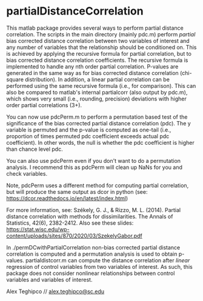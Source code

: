 # partialDistanceCorrelation

This matlab package provides several ways to perform partial distance correlation. The scripts in the main directory (mainly pdc.m) perform *partial* bias corrected distance correlation between two variables of interest and any number of variables that the relationship should be conditioned on. This is achieved by applying the recursive formula for partial correlation, but to bias corrected distance correlation coefficients. The recursive formula is implemented to handle any nth order partial correlation. P-values are generated in the same way as for bias corrected distance correlation (chi-square distribution). In addition, a linear partial correlation can be performed using the same recursive formula (i.e., for comparison). This can also be compared to matlab's internal partialcorr (also output by pdc.m), which shows very small (i.e., rounding, precision) deviations with higher order partial correlations (3+). 

You can now use pdcPerm.m to perform a permutation based test of the significance of the bias corrected partial distance correlation (pdc). The y variable is permuted and the p-value is computed as one-tail (i.e., proportion of times permuted pdc coefficient exceeds actual pdc coefficient). In other words, the null is whether the pdc coefficient is higher than chance level pdc. 

You can also use pdcPerm even if you don't want to do a permutation analysis. I recommend this as pdcPerm will clean up NaNs for you and check variables.

Note, pdcPerm uses a different method for computing partial correlation, but will produce the same output as dcor in python (see: https://dcor.readthedocs.io/en/latest/index.html)

For more information, see: 
Székely, G. J., & Rizzo, M. L. (2014). Partial distance correlation with methods for dissimilarities. The Annals of Statistics, 42(6), 2382-2412.
Also see these slides: https://stat.wisc.edu/wp-content/uploads/sites/870/2020/03/SzekelyGabor.pdf

In ./permDCwithPartialCorrelation non-bias corrected partial distance correlation is computed and a permutation analysis is used to obtain p-values. partialdistcorr.m can compute the distance correlation after *linear* regression of control variables from two variables of interest. As such, this package does not consider nonlinear relationships between control variables and variables of interest. 

Alex Teghipco // alex.teghipco@sc.edu
